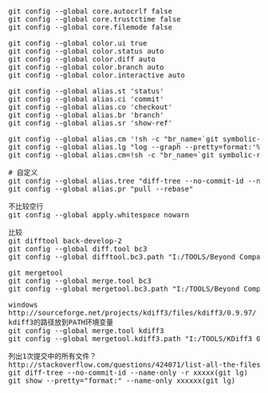 <pre>
git config --global core.autocrlf false
git config --global core.trustctime false
git config --global core.filemode false

git config --global color.ui true
git config --global color.status auto
git config --global color.diff auto
git config --global color.branch auto
git config --global color.interactive auto

git config --global alias.st 'status'
git config --global alias.ci 'commit'
git config --global alias.co 'checkout'
git config --global alias.br 'branch'
git config --global alias.sr 'show-ref'

git config --global alias.cm '!sh -c "br_name=`git symbolic-ref HEAD|sed s#refs/heads/##`; git commit -em \"[\${br_name}] \""'
git config --global alias.lg "log --graph --pretty=format:'%Cred%h%Creset -%x09%C(yellow)%d%Creset %C(bold yellow)<%an>%Creset %x09 %s %Cgreen(%cr)%Creset' --abbrev-commit --date=relative"
git config --global alias.cm=!sh -c "br_name=`git symbolic-ref HEAD|sed s#refs/heads/##`; git commit -em \"[\${br_name}] \""

# 自定义
git config --global alias.tree "diff-tree --no-commit-id --name-only -r"
git config --global alias.pr "pull --rebase"

不比较空行
git config --global apply.whitespace nowarn

比较
git difftool back-develop-2
git config --global diff.tool bc3
git config --global difftool.bc3.path "I:/TOOLS/Beyond Compare 3.3.5.15075/BCompare.exe"

git mergetool
git config --global merge.tool bc3
git config --global mergetool.bc3.path "I:/TOOLS/Beyond Compare 3.3.5.15075/BCompare.exe"

windows 
http://sourceforge.net/projects/kdiff3/files/kdiff3/0.9.97/
kdiff3的路径放到PATH环境变量
git config --global merge.tool kdiff3
git config --global mergetool.kdiff3.path "I:/TOOLS/KDiff3 0.9.97/kdiff3.exe"

列出1次提交中的所有文件？
http://stackoverflow.com/questions/424071/list-all-the-files-for-a-commit-in-git
git diff-tree --no-commit-id --name-only -r xxxxx(git lg)
git show --pretty="format:" --name-only xxxxxx(git lg)
</pre>